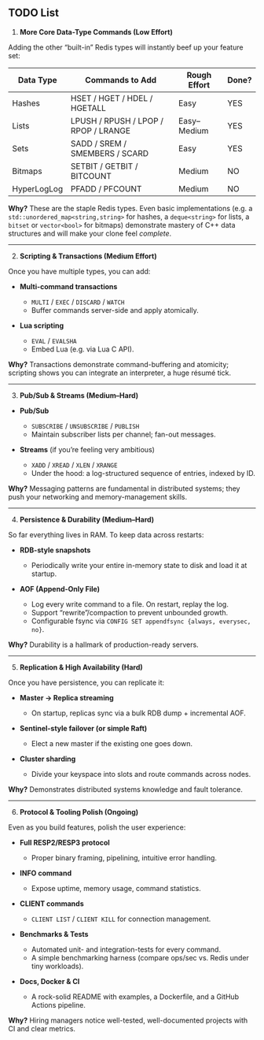 ## TODO List

1. **More Core Data-Type Commands (Low Effort)**

Adding the other “built-in” Redis types will instantly beef up your feature set:

| Data Type   | Commands to Add                      | Rough Effort | Done? |
|-------------|--------------------------------------|--------------|-------|
| Hashes      | HSET / HGET / HDEL / HGETALL         | Easy         | YES   |
| Lists       | LPUSH / RPUSH / LPOP / RPOP / LRANGE | Easy–Medium  | YES   |
| Sets        | SADD / SREM / SMEMBERS / SCARD       | Easy         | YES   |
| Bitmaps     | SETBIT / GETBIT / BITCOUNT           | Medium       | NO    |
| HyperLogLog | PFADD / PFCOUNT                      | Medium       | NO    |

**Why?** These are the staple Redis types. Even basic implementations (e.g. a `std::unordered_map<string,string>` for hashes, a `deque<string>` for lists, a `bitset` or `vector<bool>` for bitmaps) demonstrate mastery of C++ data structures and will make your clone feel *complete*.

---

2. **Scripting & Transactions (Medium Effort)**

Once you have multiple types, you can add:

- **Multi-command transactions**
    - `MULTI` / `EXEC` / `DISCARD` / `WATCH`
    - Buffer commands server-side and apply atomically.

- **Lua scripting**
    - `EVAL` / `EVALSHA`
    - Embed Lua (e.g. via Lua C API).

**Why?** Transactions demonstrate command-buffering and atomicity; scripting shows you can integrate an interpreter, a huge résumé tick.

---

3. **Pub/Sub & Streams (Medium–Hard)**

- **Pub/Sub**
    - `SUBSCRIBE` / `UNSUBSCRIBE` / `PUBLISH`
    - Maintain subscriber lists per channel; fan-out messages.

- **Streams** (if you’re feeling very ambitious)
    - `XADD` / `XREAD` / `XLEN` / `XRANGE`
    - Under the hood: a log-structured sequence of entries, indexed by ID.

**Why?** Messaging patterns are fundamental in distributed systems; they push your networking and memory-management skills.

---

4. **Persistence & Durability (Medium–Hard)**

So far everything lives in RAM. To keep data across restarts:

- **RDB-style snapshots**
    - Periodically write your entire in-memory state to disk and load it at startup.

- **AOF (Append-Only File)**
    - Log every write command to a file. On restart, replay the log.
    - Support “rewrite”/compaction to prevent unbounded growth.
    - Configurable fsync via `CONFIG SET appendfsync {always, everysec, no}`.

**Why?** Durability is a hallmark of production-ready servers.

---

5. **Replication & High Availability (Hard)**

Once you have persistence, you can replicate it:

- **Master → Replica streaming**
    - On startup, replicas sync via a bulk RDB dump + incremental AOF.

- **Sentinel-style failover (or simple Raft)**
    - Elect a new master if the existing one goes down.

- **Cluster sharding**
    - Divide your keyspace into slots and route commands across nodes.

**Why?** Demonstrates distributed systems knowledge and fault tolerance.

---

6. **Protocol & Tooling Polish (Ongoing)**

Even as you build features, polish the user experience:

- **Full RESP2/RESP3 protocol**
    - Proper binary framing, pipelining, intuitive error handling.

- **INFO command**
    - Expose uptime, memory usage, command statistics.

- **CLIENT commands**
    - `CLIENT LIST` / `CLIENT KILL` for connection management.

- **Benchmarks & Tests**
    - Automated unit- and integration-tests for every command.
    - A simple benchmarking harness (compare ops/sec vs. Redis under tiny workloads).

- **Docs, Docker & CI**
    - A rock-solid README with examples, a Dockerfile, and a GitHub Actions pipeline.

**Why?** Hiring managers notice well-tested, well-documented projects with CI and clear metrics.
